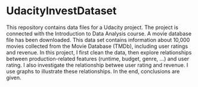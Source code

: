 # UdacityInvestDataset

This repository contains data files for a Udacity project.
The project is connected with the Introduction to Data Analysis course.
A movie database file has been downloaded. This data set contains information about 10,000 movies collected from the Movie Database (TMDb), including user ratings and revenue.
In this project, I first clean the data, then explore relationships between production-related features (runtime, budget, genre, ...) and user rating. I also investigate the relationship betwee user rating and revenue. I use graphs to illustrate these relationships. In the end, conclusions are given.
